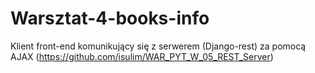 # Warsztat-4-books-info
Klient front-end komunikujący się z serwerem (Django-rest) za pomocą AJAX
(https://github.com/isulim/WAR_PYT_W_05_REST_Server)
